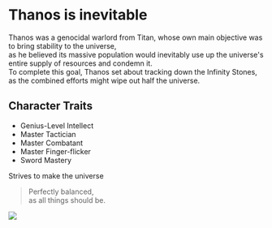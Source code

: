 # Thanos is inevitable

Thanos was a genocidal warlord from Titan, whose own main objective was to bring stability to the universe,  
as he believed its massive population would inevitably use up the universe's entire supply of resources and condemn it.  
To complete this goal, Thanos set about tracking down the Infinity Stones, as the combined efforts might wipe out half the universe.

## Character Traits

* Genius-Level Intellect
* Master Tactician
* Master Combatant
* Master Finger-flicker
* Sword Mastery


Strives to make the universe

> Perfectly balanced,  
> as all things should be.


<img src="https://www.shutterstock.com/de/image-photo/detroit-usa-mar-30-2020-lego-1687835302"/>